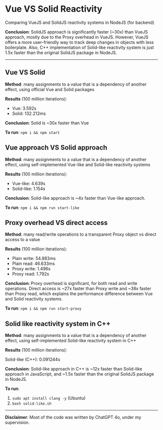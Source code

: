 # Vue VS Solid Reactivity

Comparing VueJS and SolidJS reactivity systems in NodeJS (for backend)

**Conclusion**: SolidJS approach is significantly faster (~30x) than VueJS approach, mostly due to the Proxy overhead in VueJS. However, VueJS offers a more user-friendly way to track deep changes in objects with less boilerplate. Also, C++ implementation of Solid-like reactivity system is just 1.5x faster than the original SolidJS package in NodeJS.

---

## Vue VS Solid

**Method**: many assignments to a value that is a dependency of another effect, using official Vue and Solid packages

**Results** (100 million iterations):

- Vue: 3.592s
- Solid: 132.212ms

**Conclusion**: Solid is ~30x faster than Vue

**To run**: `npm i && npm start`

## Vue approach VS Solid approach

**Method**: many assignments to a value that is a dependency of another effect, using self-implemented Vue-like and Solid-like reactivity systems

**Results** (100 million iterations):

- Vue-like: 4.639s
- Solid-like: 1.154s

**Conclusion**: Solid-like approach is ~4x faster than Vue-like approach.

**To run**: `npm i && npm run start-like`

## Proxy overhead VS direct access

**Method**: many read/write operations to a transparent Proxy object vs direct access to a value

**Results** (100 million iterations):

- Plain write: 54.883ms
- Plain read: 46.633ms
- Proxy write: 1.496s
- Proxy read: 1.792s

**Conclusion**: Proxy overhead is significant, for both read and write operations. Direct access is ~27x faster than Proxy write and ~38x faster than Proxy read, which explains the performance difference between Vue and Solid reactivity systems.

**To run**: `npm i && npm run start-proxy`

## Solid like reactivity system in C++

**Method**: many assignments to a value that is a dependency of another effect, using self-implemented Solid-like reactivity system in C++

**Results** (100 million iterations):

Solid-like (C++): 0.091244s

**Conclusion**: Solid-like approach in C++ is ~12x faster than Solid-like approach in JavaScript, and ~1.5x faster than the original SolidJS package in NodeJS.

**To run**:

1. `sudo apt install clang -y` (Ubuntu)
1. `bash solid-like.sh`

---

**Disclaimer**: Most of the code was written by ChatGPT 4o, under my supervision.
